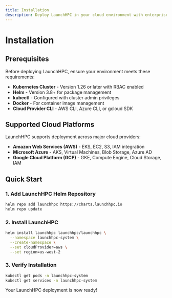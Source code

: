 ```yaml
---
title: Installation
description: Deploy LaunchHPC in your cloud environment with enterprise-grade configurations for AI/HPC orchestration.
---
```


# Installation

## Prerequisites

Before deploying LaunchHPC, ensure your environment meets these requirements:

- **Kubernetes Cluster** - Version 1.26 or later with RBAC enabled
- **Helm** - Version 3.8+ for package management
- **kubectl** - Configured with cluster admin privileges
- **Docker** - For container image management
- **Cloud Provider CLI** - AWS CLI, Azure CLI, or gcloud SDK

## Supported Cloud Platforms

LaunchHPC supports deployment across major cloud providers:

- **Amazon Web Services (AWS)** - EKS, EC2, S3, IAM integration
- **Microsoft Azure** - AKS, Virtual Machines, Blob Storage, Azure AD
- **Google Cloud Platform (GCP)** - GKE, Compute Engine, Cloud Storage, IAM

## Quick Start

### 1. Add LaunchHPC Helm Repository

```bash
helm repo add launchhpc https://charts.launchhpc.io
helm repo update
```

### 2. Install LaunchHPC

```bash
helm install launchhpc launchhpc/launchhpc \
  --namespace launchhpc-system \
  --create-namespace \
  --set cloudProvider=aws \
  --set region=us-west-2
```

### 3. Verify Installation

```bash
kubectl get pods -n launchhpc-system
kubectl get services -n launchhpc-system
```

Your LaunchHPC deployment is now ready!
